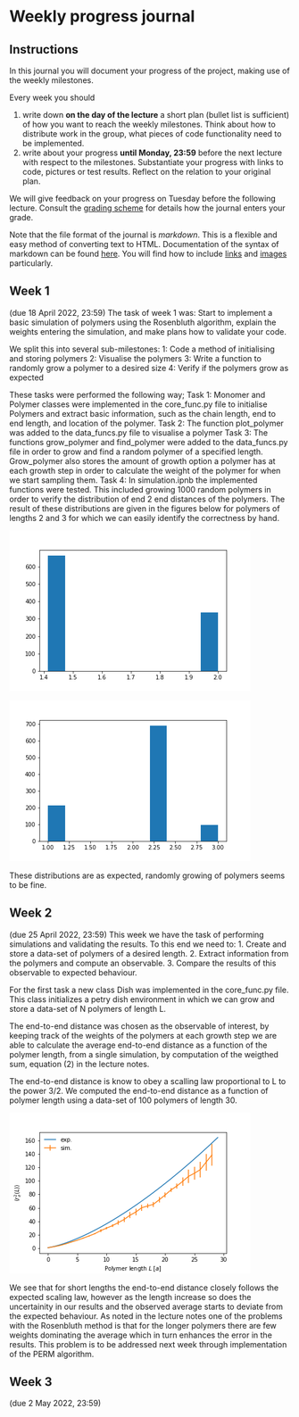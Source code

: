 # Weekly progress journal

## Instructions

In this journal you will document your progress of the project, making use of the weekly milestones.

Every week you should 

1. write down **on the day of the lecture** a short plan (bullet list is sufficient) of how you want to 
   reach the weekly milestones. Think about how to distribute work in the group, 
   what pieces of code functionality need to be implemented.
2. write about your progress **until Monday, 23:59** before the next lecture with respect to the milestones.
   Substantiate your progress with links to code, pictures or test results. Reflect on the
   relation to your original plan.

We will give feedback on your progress on Tuesday before the following lecture. Consult the 
[grading scheme](https://computationalphysics.quantumtinkerer.tudelft.nl/proj1-moldyn-grading/) 
for details how the journal enters your grade.

Note that the file format of the journal is *markdown*. This is a flexible and easy method of 
converting text to HTML. 
Documentation of the syntax of markdown can be found 
[here](https://docs.gitlab.com/ee/user/markdown.html#gfm-extends-standard-markdown). 
You will find how to include [links](https://docs.gitlab.com/ee/user/markdown.html#links) and 
[images](https://docs.gitlab.com/ee/user/markdown.html#images) particularly.

## Week 1
(due 18 April 2022, 23:59)
The task of week 1 was:  Start to implement a basic simulation of polymers using the Rosenbluth algorithm, explain the weights entering the simulation, and make plans how to validate your code.

We split this into several sub-milestones:
1: Code a method of initialising and storing polymers
2: Visualise the polymers
3: Write a function to randomly grow a polymer to a desired size
4: Verify if the polymers grow as expected

These tasks were performed the following way;
Task 1: Monomer and Polymer classes were implemented in the core_func.py file to initialise Polymers and extract basic information, such as the chain length, end to end length, and location of the polymer. 
Task 2: The function plot_polymer was added to the data_funcs.py file to visualise a polymer
Task 3: The functions grow_polymer and find_polymer were added to the data_funcs.py file in order to grow and find a random polymer of a specified length. Grow_polymer also stores the amount of growth option a polymer has at each growth step in order to calculate the weight of the polymer for when we start sampling them.
Task 4: In simulation.ipnb the implemented functions were tested. This included growing 1000 random polymers in order to verify the distribution of end 2 end distances of the polymers. The result of these distributions are given in the figures below for polymers of lengths 2 and 3 for which we can easily identify the correctness by hand.

![end2end distance distribution L=2](Figures/end2endDistribution_L=2.png) 

![end2end distance distribution L=3](Figures/end2endDistribution_L=3.png)

These distributions are as expected, randomly growing of polymers seems to be fine.



## Week 2
(due 25 April 2022, 23:59)
This week we have the task of performing simulations and validating the results. To this end we need to: 1. Create and store a data-set of polymers of a desired length. 2. Extract information from the polymers and compute an observable. 3. Compare the results of this observable to expected behaviour.

For the first task a new class Dish was implemented in the core_func.py file. This class initializes a petry dish environment in which we can grow and store a data-set of N polymers of length L.

The end-to-end distance was chosen as the observable of interest, by keeping track of the weights of the polymers at each growth step we are able to calculate the average end-to-end distance as a function of the polymer length, from a single simulation, by computation of the weigthed sum, equation (2) in the lecture notes.

The end-to-end distance is know to obey a scalling law proportional to L to the power 3/2. We computed the end-to-end distance as a function of polymer length using a data-set of 100 polymers of length 30.

![end2end distance observable](Figures/end2endplot.png)

We see that for short lengths the end-to-end distance closely follows the expected scaling law, however as the length increase so does the uncertainity in our results and the observed average starts to deviate from the expected behaviour. As noted in the lecture notes one of the problems with the Rosenbluth method is that for the longer polymers there are few weights dominating the average which in turn enhances the error in the results. This problem is to be addressed next week through implementation of the PERM algorithm.

## Week 3
(due 2 May 2022, 23:59)

